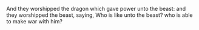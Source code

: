 And they worshipped the dragon which gave power unto the beast: and they worshipped the beast, saying, Who is like unto the beast? who is able to make war with him?
